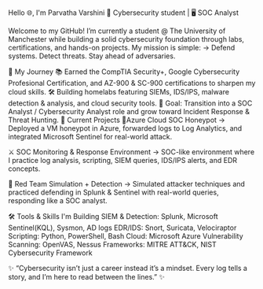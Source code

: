 
Hello 🌐, I'm Parvatha Varshini
📡 Cybersecurity student | 🖥️ SOC Analyst 

Welcome to my GitHub!
I’m currently a student @ The University of Manchester while building a solid cybersecurity foundation through labs, certifications, and hands-on projects. My mission is simple:
-> Defend systems. Detect threats. Stay ahead of adversaries.

🧭 My Journey
📚 Earned the CompTIA Security+, Google Cybersecurity Profesional Certification, and AZ-900 & SC-900 certifications to sharpen my cloud skills.
🛠️ Building homelabs featuring SIEMs, IDS/IPS, malware detection & analysis, and cloud security tools.
🎯 Goal: Transition into a SOC Analyst / Cybersecurity Analyst role and grow toward Incident Response & Threat Hunting.
🔬 Current Projects
🍯Azure Cloud SOC Honeypot → Deployed a VM honeypot in Azure, forwarded logs to Log Analytics, and integrated Microsoft Sentinel for real-world attack.

⚔️ SOC Monitoring & Response Environment → SOC-like environment where I practice log analysis, scripting, SIEM queries, IDS/IPS alerts, and EDR concepts.

🧪 Red Team Simulation + Detection → Simulated attacker techniques and practiced defending in Splunk & Sentinel with real-world queries, responding like a SOC analyst.

🛠️ Tools & Skills I'm Building
SIEM & Detection: Splunk, Microsoft Sentinel(KQL), Sysmon, AD logs
EDR/IDS: Snort, Suricata, Velociraptor
Scripting: Python, PowerShell, Bash
Cloud: Microsoft Azure
Vulnerability Scanning: OpenVAS, Nessus
Frameworks: MITRE ATT&CK, NIST Cybersecurity Framework

✨ “Cybersecurity isn’t just a career instead it’s a mindset. Every log tells a story, and I’m here to read between the lines.” ✨

<!---
parvathaa/parvathaa is a ✨ special ✨ repository because its `README.md` (this file) appears on your GitHub profile.
You can click the Preview link to take a look at your changes.
--->
